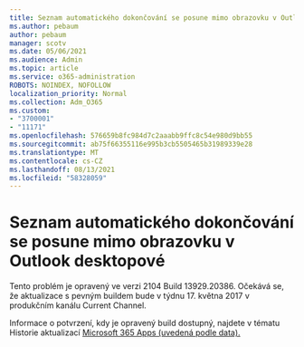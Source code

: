 ```yaml
---
title: Seznam automatického dokončování se posune mimo obrazovku v Outlook desktopové
ms.author: pebaum
author: pebaum
manager: scotv
ms.date: 05/06/2021
ms.audience: Admin
ms.topic: article
ms.service: o365-administration
ROBOTS: NOINDEX, NOFOLLOW
localization_priority: Normal
ms.collection: Adm_O365
ms.custom:
- "3700001"
- "11171"
ms.openlocfilehash: 576659b8fc984d7c2aaabb9ffc8c54e980d9bb55
ms.sourcegitcommit: ab75f66355116e995b3cb5505465b31989339e28
ms.translationtype: MT
ms.contentlocale: cs-CZ
ms.lasthandoff: 08/13/2021
ms.locfileid: "58328059"
---
```

# <a name="autocomplete-list-scrolls-off-the-screen-in-outlook-desktop"></a>Seznam automatického dokončování se posune mimo obrazovku v Outlook desktopové

Tento problém je opravený ve verzi 2104 Build 13929.20386. Očekává se, že aktualizace s pevným buildem bude v týdnu 17. května 2017 v produkčním kanálu Current Channel. 

Informace o potvrzení, kdy je opravený build dostupný, najdete v tématu Historie aktualizací [Microsoft 365 Apps (uvedená podle data).](https://docs.microsoft.com/officeupdates/update-history-microsoft365-apps-by-date)